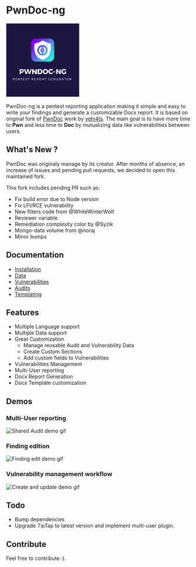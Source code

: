 # PwnDoc-ng

<img src='/docs/_images/logo_text.png' width="200px" />

PwnDoc-ng is a pentest reporting application making it simple and easy to write your findings and generate a customizable Docx report. It is based on original fork of [PwnDoc](https://github.com/pwndoc/pwndoc) work by [yeln4ts](https://github.com/yeln4ts).
The main goal is to have more time to **Pwn** and less time to **Doc** by mutualizing data like vulnerabilities between users.

## What's New ?

PwnDoc was originaly manage by its creator. After months of absence, an increase of issues and pending pull requests, we decided to open this maintained fork.

This fork includes pending PR such as:
- Fix build error due to Node version
- Fix LFI/RCE vulnerability
- New filters code from @WhiteWinterWolf
- Reviewer variable
- Remediation complexity color by @Syzik
- Mongo-data volume from @noraj
- Minor bumps

## Documentation

- [Installation](https://pwndoc.github.io/pwndoc/#/installation)
- [Data](https://pwndoc.github.io/pwndoc/#/data)
- [Vulnerabilities](https://pwndoc.github.io/pwndoc/#/vulnerabilities)
- [Audits](https://pwndoc.github.io/pwndoc/#/audits)
- [Templating](https://pwndoc.github.io/pwndoc/#/docxtemplate)


## Features

- Multiple Language support
- Multiple Data support
- Great Customization
  - Manage reusable Audit and Vulnerability Data
  - Create Custom Sections
  - Add custom fields to Vulnerabilities
- Vulnerabilities Management
- Multi-User reporting
- Docx Report Generation
- Docx Template customization

## Demos

### Multi-User reporting
![Shared Audit demo gif](https://raw.githubusercontent.com/pwndoc/pwndoc/master/demos/shared_audit_demo.gif)

### Finding edition
![Finding edit demo gif](https://raw.githubusercontent.com/pwndoc/pwndoc/master/demos/audit_finding_demo.gif)

### Vulnerability management workflow
![Create and update demo gif](https://raw.githubusercontent.com/pwndoc/pwndoc/master/demos/create_and_update_finding.gif)

## Todo

- Bump dependencies
- Upgrade TipTap to latest version and implement multi-user plugin.

## Contribute

Feel free to contribute :).

